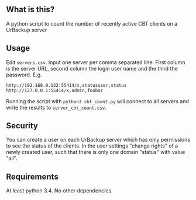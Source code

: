 ## What is this?

A python script to count the number of recently active CBT clients on a UrBackup server

## Usage

Edit `servers.csv`. Input one server per comma separated line. First column is the server URL, second column the login user name and the third the password. E.g.

```
http://192.168.0.132:55414/x,statususer,status
http://127.0.0.1:55414/x,admin,foobar
```

Running the script with `python3 cbt_count.py` will connect to all servers and write the results to `server_cbt_count.csv`.

## Security

You can create a user on each UrBackup server which has only permissions to see the status of the clients. In the user settings "change rights" of a newly created user, such that there is only one domain "status" with value "all".

## Requirements

At least python 3.4. No other dependencies. 
